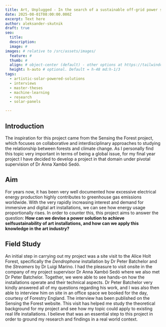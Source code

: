 ```yaml
---
title: Art, Unplugged - In the search of a sustainable off-grid power solution for immersive art installations
date: 2025-08-01T08:00:00.000Z
excerpt: Text here
author: aleksander-skutnik
draft: true
seo:
  title:
  description:
  image: #
images: # relative to /src/assets/images/
  feature: #
  thumb: #
  align: # object-center (default) - other options at https://tailwindcss.com/docs/object-position
  height: h-auto # optional. Default = h-48 md:h-1/3
tags:
  - artistic-solar-powered-solutions
  - interviews
  - master-theses
  - machine-learning
  - research
  - solar-panels

---
```


## Introduction

The inspiration for this project came from the Sensing the Forest project, which focuses on collaborative and interdisciplinary approaches to studying the relationship between forests and climate change. As I personally find this topic very important in terms of being a global issue, for my final year project I have decided to develop a project in that domain under pivotal supervision of Dr Anna Xambó Sedó.

## Aim

For years now, it has been very well documented how excessive electrical energy production highly contributes to greenhouse gas emissions worldwide. With the very rapidly increasing interest and demand for immersive and digital art installations, we can see how energy usage proportionally rises. In order to counter this, this project aims to answer the question: **How can we devise a power solution to achieve selfsustainability of art installations, and how can we apply this knowledge in the art
industry?**

## Field Study

An initial step in carrying out my project was a site visit to the Alice Holt Forest,
specifically the *Dendrophone* installation by Dr Peter Batchelor and the *Streamers* by Dr
Luigi Marino. I had the pleasure to visit onsite in the company of my project supervisor Dr
Anna Xambó Sedó where we also met Dr Peter Batchelor. Together, we were able to see
hands-on how the installations operate and their technical aspects. Dr Peter Batchelor
very kindly answered all of my questions regarding his work, and I was also then able to
interview him on site in an office space we booked for the day, courtesy of Forestry
England. The interview has been published on the Sensing the Forest website. This visit
has helped me study the theoretical background for my project and see how my topic could apply to existing real life installations. I believe that was an essential step to this
project in order to ground my research and findings in a real world context.